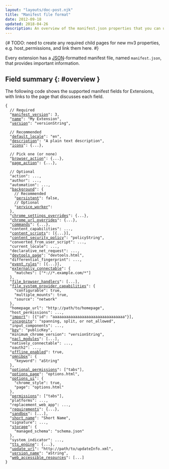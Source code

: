 ```yaml
---
layout: "layouts/doc-post.njk"
title: "Manifest file format"
date: 2012-09-18
updated: 2018-04-26
description: An overview of the manifest.json properties that you can use in your Chrome Extension.
---
```


{# TODO: need to create any required child pages for new mv3 properties, e.g. host_permissions, and link them here. #}

Every extension has a [JSON][1]\-formatted manifest file, named `manifest.json`, that provides
important information.

## Field summary {: #overview }

The following code shows the supported manifest fields for Extensions, with links to the page that
discusses each field.

<pre class="language-json"><code class="language-json"><span class="token punctuation">{</span><br>  <span class="token comment">// Required</span><br>  <span class="token property">"<a href="/docs/extensions/mv3/manifest/manifest_version">manifest_version</a>"</span><span class="token operator">:</span> <span class="token number">3</span><span class="token punctuation">,</span><br>  <span class="token property">"<a href="/docs/extensions/mv3/manifest/name">name</a>"</span><span class="token operator">:</span> <span class="token string">"My Extension"</span><span class="token punctuation">,</span><br>  <span class="token property">"<a href="/docs/extensions/mv3/manifest/TODO">version</a>"</span><span class="token operator">:</span> <span class="token string">"versionString"</span><span class="token punctuation">,</span><br><br>  <span class="token comment">// Recommended</span><br>  <span class="token property">"<a href="/docs/extensions/mv3/manifest/default_locale">default_locale</a>"</span><span class="token operator">:</span> <span class="token string">"en"</span><span class="token punctuation">,</span><br>  <span class="token property">"<a href="/docs/extensions/mv3/manifest/description">description</a>"</span><span class="token operator">:</span> <span class="token string">"A plain text description"</span><span class="token punctuation">,</span><br>  <span class="token property">"<a href="/docs/extensions/mv3/manifest/icons">icons</a>"</span><span class="token operator">:</span> <span class="token punctuation">{</span>...<span class="token punctuation">}</span><span class="token punctuation">,</span><br><br>  <span class="token comment">// Pick one (or none)</span><br>  <span class="token property">"<a href="/docs/extensions/mv3/manifest/browser_action">browser_action</a>"</span><span class="token operator">:</span> <span class="token punctuation">{</span>...<span class="token punctuation">}</span><span class="token punctuation">,</span><br>  <span class="token property">"<a href="/docs/extensions/mv3/manifest/page_action">page_action</a>"</span><span class="token operator">:</span> <span class="token punctuation">{</span>...<span class="token punctuation">}</span><span class="token punctuation">,</span><br><br>  <span class="token comment">// Optional</span><br>  <span class="token property">"action"</span><span class="token operator">:</span> ...<span class="token punctuation">,</span><br>  <span class="token property">"author"</span><span class="token operator">:</span> ...<span class="token punctuation">,</span><br>  <span class="token property">"automation"</span><span class="token operator">:</span> ...<span class="token punctuation">,</span><br>  <span class="token property">"<a href="/docs/extensions/mv3/manifest/background">background</a>"</span><span class="token operator">:</span> <span class="token punctuation">{</span><br>    <span class="token comment">// Recommended</span><br>    <span class="token property">"<a href="/docs/extensions/mv3/manifest/persistent">persistent</a>"</span><span class="token operator">:</span> <span class="token boolean">false</span><span class="token punctuation">,</span><br>    <span class="token comment">// Optional</span><br>    <span class="token property">"<a href="/docs/extensions/mv3/manifest/service_worker">service_worker</a>"</span><span class="token operator">:</span><br>  <span class="token punctuation">}</span><span class="token punctuation">,</span><br>  <span class="token property">"<a href="/docs/extensions/mv3/manifest/chrome_settings_overrides">chrome_settings_overrides</a>"</span><span class="token operator">:</span> <span class="token punctuation">{</span>...<span class="token punctuation">}</span><span class="token punctuation">,</span><br>  <span class="token property">"<a href="/docs/extensions/mv3/manifest/chrome_url_overrides">chrome_url_overrides</a>"</span><span class="token operator">:</span> <span class="token punctuation">{</span>...<span class="token punctuation">}</span><span class="token punctuation">,</span><br>  <span class="token property">"<a href="/docs/extensions/mv3/manifest/commands">commands</a>"</span><span class="token operator">:</span> <span class="token punctuation">{</span>...<span class="token punctuation">}</span><span class="token punctuation">,</span><br>  <span class="token property">"content_capabilities"</span><span class="token operator">:</span> ...<span class="token punctuation">,</span><br>  <span class="token property">"<a href="/docs/extensions/mv3/manifest/content_scripts">content_scripts</a>"</span><span class="token operator">:</span> <span class="token punctuation">[</span><span class="token punctuation">{</span>...<span class="token punctuation">}</span><span class="token punctuation">]</span><span class="token punctuation">,</span><br>  <span class="token property">"<a href="/docs/extensions/mv3/manifest/content_security_policy">content_security_policy</a>"</span><span class="token operator">:</span> <span class="token string">"policyString"</span><span class="token punctuation">,</span><br>  <span class="token property">"converted_from_user_script"</span><span class="token operator">:</span> ...<span class="token punctuation">,</span><br>  <span class="token property">"current_locale"</span><span class="token operator">:</span> ...<span class="token punctuation">,</span><br>  <span class="token property">"declarative_net_request"</span><span class="token operator">:</span> ...<span class="token punctuation">,</span><br>  <span class="token property">"<a href="/docs/extensions/mv3/manifest/devtools_page">devtools_page</a>"</span><span class="token operator">:</span> <span class="token string">"devtools.html"</span><span class="token punctuation">,</span><br>  <span class="token property">"differential_fingerprint"</span><span class="token operator">:</span> ...<span class="token punctuation">,</span><br>  <span class="token property">"<a href="/docs/extensions/mv3/manifest/event_rules">event_rules</a>"</span><span class="token operator">:</span> <span class="token punctuation">[</span><span class="token punctuation">{</span>...<span class="token punctuation">}</span><span class="token punctuation">]</span><span class="token punctuation">,</span><br>  <span class="token property">"<a href="/docs/extensions/mv3/manifest/externally_connectable">externally_connectable</a>"</span><span class="token operator">:</span> <span class="token punctuation">{</span><br>    <span class="token property">"matches"</span><span class="token operator">:</span> <span class="token punctuation">[</span><span class="token string">"*://*.example.com/*"</span><span class="token punctuation">]</span><br>  <span class="token punctuation">}</span><span class="token punctuation">,</span><br>  <span class="token property">"<a href="/docs/extensions/mv3/manifest/file_browser_handlers">file_browser_handlers</a>"</span><span class="token operator">:</span> <span class="token punctuation">[</span>...<span class="token punctuation">]</span><span class="token punctuation">,</span><br>  <span class="token property">"<a href="/docs/extensions/mv3/manifest/file_system_provider_capabilities">file_system_provider_capabilities</a>"</span><span class="token operator">:</span> <span class="token punctuation">{</span><br>    <span class="token property">"configurable"</span><span class="token operator">:</span> <span class="token boolean">true</span><span class="token punctuation">,</span><br>    <span class="token property">"multiple_mounts"</span><span class="token operator">:</span> <span class="token boolean">true</span><span class="token punctuation">,</span><br>    <span class="token property">"source"</span><span class="token operator">:</span> <span class="token string">"network"</span><br>  <span class="token punctuation">}</span><span class="token punctuation">,</span><br>  <span class="token property">"homepage_url</a>"</span><span class="token operator">:</span> <span class="token string">"http://path/to/homepage"</span><span class="token punctuation">,</span><br>  <span class="token property">"host_permissions"</span><span class="token operator">:</span> ...<span class="token punctuation">,</span><br>  <span class="token property">"<a href="/docs/extensions/mv3/manifest/import">import</a>"</span><span class="token operator">:</span> <span class="token punctuation">[</span><span class="token punctuation">{</span><span class="token property">"id"</span><span class="token operator">:</span> <span class="token string">"aaaaaaaaaaaaaaaaaaaaaaaaaaaaaaaa"</span><span class="token punctuation">}</span><span class="token punctuation">]</span><span class="token punctuation">,</span><br>  <span class="token property">"<a href="/docs/extensions/mv3/manifest/incognito">incognito</a>"</span><span class="token operator">:</span> <span class="token string">"spanning, split, or not_allowed"</span><span class="token punctuation">,</span><br>  <span class="token property">"input_components"</span><span class="token operator">:</span> ...<span class="token punctuation">,</span><br>  <span class="token property">"<a href="/docs/extensions/mv3/manifest/key">key</a>"</span><span class="token operator">:</span> <span class="token string">"publicKey"</span><span class="token punctuation">,</span><br>  <span class="token property">"minimum_chrome_version"</span><span class="token operator">:</span> <span class="token string">"versionString"</span><span class="token punctuation">,</span><br>  <span class="token property">"<a href="/docs/extensions/mv3/manifest/nacl_modules">nacl_modules</a>"</span><span class="token operator">:</span> <span class="token punctuation">[</span>...<span class="token punctuation">]</span><span class="token punctuation">,</span><br>  <span class="token property">"natively_connectable"</span><span class="token operator">:</span> ...<span class="token punctuation">,</span><br>  <span class="token property">"oauth2"</span><span class="token operator">:</span> ...<span class="token punctuation">,</span><br>  <span class="token property">"<a href="/docs/extensions/mv3/manifest/offline_enabled">offline_enabled</a>"</span><span class="token operator">:</span> <span class="token boolean">true</span><span class="token punctuation">,</span><br>  <span class="token property">"<a href="/docs/extensions/mv3/manifest/omnibox">omnibox</a>"</span><span class="token operator">:</span> <span class="token punctuation">{</span><br>    <span class="token property">"keyword"</span><span class="token operator">:</span> <span class="token string">"aString"</span><br>  <span class="token punctuation">}</span><span class="token punctuation">,</span><br>  <span class="token property">"<a href="/docs/extensions/mv3/manifest/optional_permissions">optional_permissions</a>"</span><span class="token operator">:</span> <span class="token punctuation">[</span><span class="token string">"tabs"</span><span class="token punctuation">]</span><span class="token punctuation">,</span><br>  <span class="token property">"<a href="/docs/extensions/mv3/manifest/options_page">options_page</a>"</span><span class="token operator">:</span> <span class="token string">"options.html"</span><span class="token punctuation">,</span><br>  <span class="token property">"<a href="/docs/extensions/mv3/manifest/options_ui">options_ui</a>"</span><span class="token operator">:</span> <span class="token punctuation">{</span><br>    <span class="token property">"chrome_style"</span><span class="token operator">:</span> <span class="token boolean">true</span><span class="token punctuation">,</span><br>    <span class="token property">"page"</span><span class="token operator">:</span> <span class="token string">"options.html"</span><br>  <span class="token punctuation">}</span><span class="token punctuation">,</span><br>  <span class="token property">"<a href="/docs/extensions/mv3/manifest/permissions">permissions</a>"</span><span class="token operator">:</span> <span class="token punctuation">[</span><span class="token string">"tabs"</span><span class="token punctuation">]</span><span class="token punctuation">,</span><br>  <span class="token property">"platforms"</span><span class="token operator">:</span> ...<span class="token punctuation">,</span><br>  <span class="token property">"replacement_web_app"</span><span class="token operator">:</span> ...<span class="token punctuation">,</span><br>  <span class="token property">"<a href="/docs/extensions/mv3/manifest/requirements">requirements</a>"</span><span class="token operator">:</span> <span class="token punctuation">{</span>...<span class="token punctuation">}</span><span class="token punctuation">,</span><br>  <span class="token property">"<a href="/docs/extensions/mv3/manifest/sandbox">sandbox</a>"</span><span class="token operator">:</span> <span class="token punctuation">[</span>...<span class="token punctuation">]</span><span class="token punctuation">,</span><br>  <span class="token property">"<a href="/docs/extensions/mv3/manifest/short_name">short_name</a>"</span><span class="token operator">:</span> <span class="token string">"Short Name"</span><span class="token punctuation">,</span><br>  <span class="token property">"signature"</span><span class="token operator">:</span> ...<span class="token punctuation">,</span><br>  <span class="token property">"<a href="/docs/extensions/mv3/manifest/storage">storage</a>"</span><span class="token operator">:</span> <span class="token punctuation">{</span><br>    <span class="token property">"managed_schema"</span><span class="token operator">:</span> <span class="token string">"schema.json"</span><br>  <span class="token punctuation">}</span><span class="token punctuation">,</span><br>  <span class="token property">"system_indicator"</span><span class="token operator">:</span> ...<span class="token punctuation">,</span><br>  <span class="token property">"<a href="/docs/extensions/mv3/manifest/tts_engine">tts_engine</a>"</span><span class="token operator">:</span> <span class="token punctuation">{</span>...<span class="token punctuation">}</span><span class="token punctuation">,</span><br>  <span class="token property">"<a href="/docs/extensions/mv3/manifest/update_url">update_url</a>"</span><span class="token operator">:</span> <span class="token string">"http://path/to/updateInfo.xml"</span><span class="token punctuation">,</span><br>  <span class="token property">"<a href="/docs/extensions/mv3/manifest/version_name">version_name</a>"</span><span class="token operator">:</span> <span class="token string">"aString"</span><span class="token punctuation">,</span><br>  <span class="token property">"<a href="/docs/extensions/mv3/manifest/web_accessible_resources">web_accessible_resources</a>"</span><span class="token operator">:</span> <span class="token punctuation">[</span>...<span class="token punctuation">]</span><br><span class="token punctuation">}</span></code></pre>

[1]: https://www.json.org

